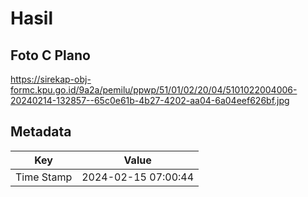 # Hasil

## Foto C Plano

https://sirekap-obj-formc.kpu.go.id/9a2a/pemilu/ppwp/51/01/02/20/04/5101022004006-20240214-132857--65c0e61b-4b27-4202-aa04-6a04eef626bf.jpg


## Metadata

| Key        | Value               |
| ---------- | ------------------- |
| Time Stamp | 2024-02-15 07:00:44 |



